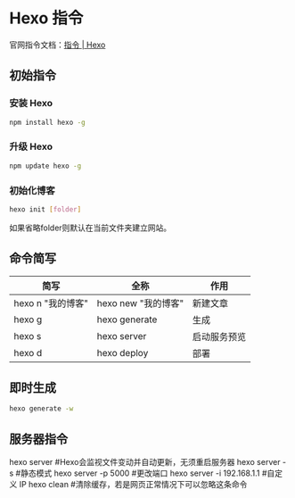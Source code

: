 # Hexo 指令

官网指令文档：[指令 | Hexo](https://hexo.io/zh-cn/docs/commands)

## 初始指令

### 安装 Hexo

```bash
npm install hexo -g
```

### 升级 Hexo

```bash
npm update hexo -g
```

### 初始化博客

```bash
hexo init [folder]
```

如果省略folder则默认在当前文件夹建立网站。

## 命令简写

| 简写              | 全称                | 作用         |
| ----------------- | ------------------- | ------------ |
| hexo n "我的博客" | hexo new "我的博客" | 新建文章     |
| hexo g            | hexo generate       | 生成         |
| hexo s            | hexo server         | 启动服务预览 |
| hexo d            | hexo deploy         | 部署         |

## 即时生成

```bash
hexo generate -w
```

## 服务器指令

hexo server #Hexo会监视文件变动并自动更新，无须重启服务器
hexo server -s #静态模式
hexo server -p 5000 #更改端口
hexo server -i 192.168.1.1 #自定义 IP
hexo clean #清除缓存，若是网页正常情况下可以忽略这条命令
